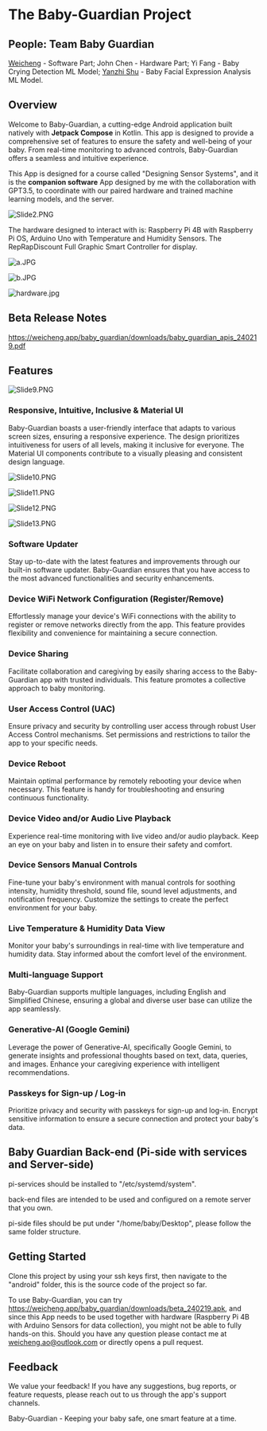 # The Baby-Guardian Project

## People: Team Baby Guardian
[Weicheng](https://github.com/Weicheng783) - Software Part; John Chen - Hardware Part; Yi Fang - Baby Crying Detection ML Model; [Yanzhi Shu](https://github.com/Yenchk) - Baby Facial Expression Analysis ML Model.

## Overview

Welcome to Baby-Guardian, a cutting-edge Android application built natively with **Jetpack Compose** in Kotlin. This app is designed to provide a comprehensive set of features to ensure the safety and well-being of your baby. From real-time monitoring to advanced controls, Baby-Guardian offers a seamless and intuitive experience.

This App is designed for a course called "Designing Sensor Systems", and it is the **companion software** App designed by me with the collaboration with GPT3.5, to coordinate with our paired hardware and trained machine learning models, and the server.

![Slide2.PNG](Slide2.PNG)

The hardware designed to interact with is: Raspberry Pi 4B with Raspberry Pi OS, Arduino Uno with Temperature and Humidity Sensors. The RepRapDiscount Full Graphic Smart Controller for display.

![a.JPG](a.JPG)

![b.JPG](b.JPG)

![hardware.jpg](hardware.jpg)

## Beta Release Notes

https://weicheng.app/baby_guardian/downloads/baby_guardian_apis_240219.pdf

## Features

![Slide9.PNG](Slide9.PNG)

### Responsive, Intuitive, Inclusive & Material UI

Baby-Guardian boasts a user-friendly interface that adapts to various screen sizes, ensuring a responsive experience. The design prioritizes intuitiveness for users of all levels, making it inclusive for everyone. The Material UI components contribute to a visually pleasing and consistent design language.

![Slide10.PNG](Slide10.PNG)

![Slide11.PNG](Slide11.PNG)

![Slide12.PNG](Slide12.PNG)

![Slide13.PNG](Slide13.PNG)

### Software Updater

Stay up-to-date with the latest features and improvements through our built-in software updater. Baby-Guardian ensures that you have access to the most advanced functionalities and security enhancements.

### Device WiFi Network Configuration (Register/Remove)

Effortlessly manage your device's WiFi connections with the ability to register or remove networks directly from the app. This feature provides flexibility and convenience for maintaining a secure connection.

### Device Sharing

Facilitate collaboration and caregiving by easily sharing access to the Baby-Guardian app with trusted individuals. This feature promotes a collective approach to baby monitoring.

### User Access Control (UAC)

Ensure privacy and security by controlling user access through robust User Access Control mechanisms. Set permissions and restrictions to tailor the app to your specific needs.

### Device Reboot

Maintain optimal performance by remotely rebooting your device when necessary. This feature is handy for troubleshooting and ensuring continuous functionality.

### Device Video and/or Audio Live Playback

Experience real-time monitoring with live video and/or audio playback. Keep an eye on your baby and listen in to ensure their safety and comfort.

### Device Sensors Manual Controls

Fine-tune your baby's environment with manual controls for soothing intensity, humidity threshold, sound file, sound level adjustments, and notification frequency. Customize the settings to create the perfect environment for your baby.

### Live Temperature & Humidity Data View

Monitor your baby's surroundings in real-time with live temperature and humidity data. Stay informed about the comfort level of the environment.

### Multi-language Support

Baby-Guardian supports multiple languages, including English and Simplified Chinese, ensuring a global and diverse user base can utilize the app seamlessly.

### Generative-AI (Google Gemini)

Leverage the power of Generative-AI, specifically Google Gemini, to generate insights and professional thoughts based on text, data, queries, and images. Enhance your caregiving experience with intelligent recommendations.

### Passkeys for Sign-up / Log-in

Prioritize privacy and security with passkeys for sign-up and log-in. Encrypt sensitive information to ensure a secure connection and protect your baby's data.

## Baby Guardian Back-end (Pi-side with services and Server-side)

pi-services should be installed to "/etc/systemd/system".

back-end files are intended to be used and configured on a remote server that you own.

pi-side files should be put under "/home/baby/Desktop", please follow the same folder structure.

## Getting Started

Clone this project by using your ssh keys first, then navigate to the "android" folder, this is the source code of the project so far.

To use Baby-Guardian, you can try https://weicheng.app/baby_guardian/downloads/beta_240219.apk, and since this App needs to be used together with hardware (Raspberry Pi 4B with Arduino Sensors for data collection), you might not be able to fully hands-on this. Should you have any question please contact me at weicheng.ao@outlook.com or directly opens a pull request.

## Feedback

We value your feedback! If you have any suggestions, bug reports, or feature requests, please reach out to us through the app's support channels.

Baby-Guardian - Keeping your baby safe, one smart feature at a time.
